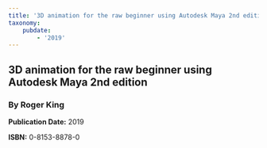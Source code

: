 ```yaml
---
title: '3D animation for the raw beginner using Autodesk Maya 2nd edition'
taxonomy:
    pubdate:
        - '2019'
---
```


## 3D animation for the raw beginner using Autodesk Maya 2nd edition
### By Roger King

**Publication Date:** 2019

**ISBN:** 0-8153-8878-0